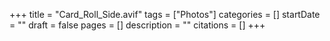 +++
title = "Card_Roll_Side.avif"
tags = ["Photos"]
categories = []
startDate = ""
draft = false
pages = []
description = ""
citations = []
+++
